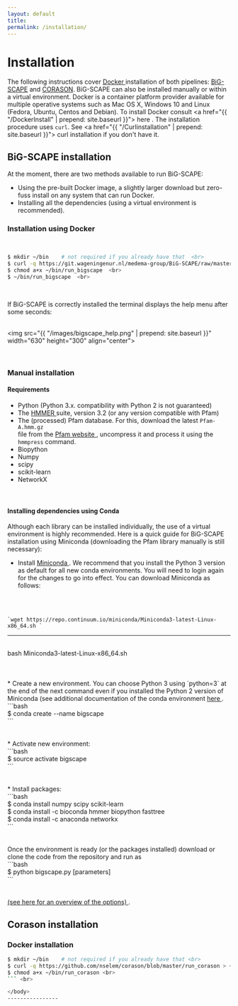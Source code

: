 ```yaml
---
layout: default
title: 
permalink: /installation/
---
```

<body>  

<h1> Installation </h1>

The following instructions cover <a href="https://www.docker.com/"> Docker </a> installation of both pipelines: [BiG-SCAPE](#big-scape-installation) and [CORASON](#corason-installation). BiG-SCAPE can also be installed manually or within a virtual environment. Docker is a container platform provider available for multiple operative systems such as Mac OS X, Windows 10 and Linux (Fedora, Ubuntu, Centos and Debian). To install Docker consult <a href="{{ "/DockerInstall" | prepend: site.baseurl }}"> here </a>. The installation procedure uses `curl`. See <a href="{{ "/Curlinstallation" | prepend: site.baseurl }}"> curl installation </a> if you don't have it.<br>

<h2> BiG-SCAPE installation </h2>

At the moment, there are two methods available to run BiG-SCAPE:
<br>
- Using the pre-built Docker image, a slightly larger download but zero-fuss install on any system that can run Docker.<br>
- Installing all the dependencies (using a virtual environment is recommended).<br>

<h3> Installation using Docker </h3>  <br>

```bash   <br>
$ mkdir ~/bin    # not required if you already have that  <br>
$ curl -q https://git.wageningenur.nl/medema-group/BiG-SCAPE/raw/master/run_bigscape > ~/bin/run_bigscape  <br>
$ chmod a+x ~/bin/run_bigscape  <br>
$ ~/bin/run_bigscape  <br>
```
<br>

If BiG-SCAPE is correctly installed the terminal displays the help menu after some seconds:<br><br>
      <div id="images">
      <img src="{{ "/images/bigscape_help.png" | prepend: site.baseurl }}" width="630" height="300" align="center">
</div>
<br>
  
  
<h3>Manual installation   </h3>
<h4> Requirements </h4>

* Python (Python 3.x. compatibility with Python 2 is not guaranteed)<br>
* The <a href="http://hmmer.org/"> HMMER </a> suite, version 3.2 (or any version compatible with Pfam)<br>
* The (processed) Pfam database. For this, download the latest `Pfam-A.hmm.gz`<br>
file from the <a href="ftp://ftp.ebi.ac.uk/pub/databases/Pfam/releases/"> Pfam website </a>, uncompress it and process it using the `hmmpress` command.<br>
* Biopython<br>
* Numpy<br>
* scipy<br>
* scikit-learn<br>
* NetworkX<br>
<br><br>
<h4>  Installing dependencies using Conda </h4>  

Although each library can be installed individually, the use of a virtual environment is highly recommended. Here is a quick guide for BiG-SCAPE installation using Miniconda (downloading the Pfam library manually is still necessary):
<br>
* Install 
<a href="https://conda.io/miniconda.html"> Miniconda </a>. We recommend that you install the Python 3 version as default for all new conda environments. You will need to login again for the changes to go into effect. You can download Miniconda as follows:
<br>
<br>

	`wget https://repo.continuum.io/miniconda/Miniconda3-latest-Linux-x86_64.sh `  
---  
<br>
	bash Miniconda3-latest-Linux-x86_64.sh <br>
<br>
<br><br>
* Create a new environment. You can choose Python 3 using `python=3` at the end of the next command even if you installed the Python 2 version of Miniconda (see additional documentation of the conda environment <a href="https://conda.io/docs/"> here </a>.
<br>
```bash <br>
$ conda create --name bigscape <br>
``` <br>
<br><br>
* Activate new environment:
<br>
```bash <br>
$ source activate bigscape <br>
``` <br>
<br><br>
* Install packages:
<br>
```bash <br>
$ conda install numpy scipy scikit-learn <br>
$ conda install -c bioconda hmmer biopython fasttree <br>
$ conda install -c anaconda networkx <br>
``` <br>
<br><br>
Once the environment is ready (or the packages installed) download or clone the code from the repository and run as
<br>
```bash <br>
$ python bigscape.py [parameters] <br> 
``` <br>
<br><br>
<a href="https://git.wageningenur.nl/medema-group/BiG-SCAPE/wikis/parameters"> (see here for an overview of the options) </a>.

<br>
<h2> Corason installation </h2>  

<h3> Docker installation </h3>

```bash <br>
$ mkdir ~/bin    # not required if you already have that <br>
$ curl -q https://github.com/nselem/corason/blob/master/run_corason > ~/bin/run_corason <br>
$ chmod a+x ~/bin/run_corason <br>
``` <br>

</body>
----------------
